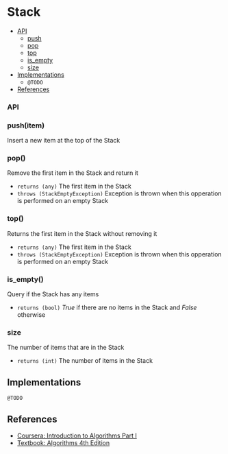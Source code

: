# Stack

+ [API](#api)
  + [push](#pushelement)
  + [pop](#pop)
  + [top](#top)
  + [is_empty](#is_empty)
  + [size](#size)
+ [Implementations](#implementations)
  + `@TODO`
+ [References](#references)

### API

### push(item)
Insert a new item at the top of the Stack

### pop()
Remove the first item in the Stack and return it
  + `returns (any)` The first item in the Stack
  + `throws (StackEmptyException)` Exception is thrown when this opperation is performed on an empty Stack

### top()
Returns the first item in the Stack without removing it
  + `returns (any)` The first item in the Stack
  + `throws (StackEmptyException)` Exception is thrown when this opperation is performed on an empty Stack

### is_empty()
Query if the Stack has any items
  + `returns (bool)` *True* if there are no items in the Stack and *False* otherwise

### size
The number of items that are in the Stack
  + `returns (int)` The number of items in the Stack

## Implementations
`@TODO`

## References
+ [Coursera: Introduction to Algorithms Part I](https://www.coursera.org/learn/introduction-to-algorithms)
+ [Textbook: Algorithms 4th Edition](http://algs4.cs.princeton.edu/15uf/)
